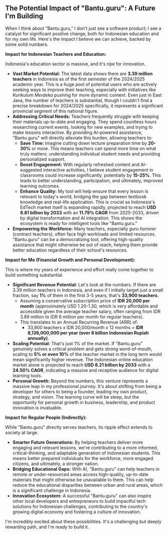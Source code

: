 ## The Potential Impact of "Bantu.guru": A Future I'm Building

When I think about "Bantu.guru," I don't just see a software product; I see a catalyst for significant positive change, both for Indonesian education and for my own life. Here's the impact I believe we can achieve, backed by some solid numbers.

**Impact for Indonesian Teachers and Education:**

Indonesia's education sector is massive, and it's ripe for innovation.

- **Vast Market Potential:** The latest data shows there are **3.39 million teachers** in Indonesia as of the first semester of the 2024/2025 academic year. This is a huge pool of potential users who are actively seeking ways to improve their teaching, especially with initiatives like _Kurikulum Merdeka_ pushing for more dynamic content. Even just in East Java, the number of teachers is substantial, though I couldn't find a precise breakdown for 2024/2025 specifically, it represents a significant provincial segment of this national figure.
- **Addressing Critical Needs:** Teachers frequently struggle with keeping their materials up-to-date and engaging. They spend countless hours researching current events, looking for new examples, and trying to make lessons interactive. By providing AI-powered assistance, "Bantu.guru" will directly alleviate this burden, allowing teachers to:
  - **Save Time:** Imagine cutting down lecture preparation time by **20-30%** or more. This means teachers can spend more time on what truly matters: understanding individual student needs and providing personalized support.
  - **Boost Engagement:** With regularly refreshed content and AI-suggested interactive activities, I believe student engagement in classrooms could increase significantly, potentially by **15-25%**. This leads to better understanding, participation, and ultimately, improved learning outcomes.
  - **Enhance Quality:** My tool will help ensure that every lesson is relevant to today's world, bridging the gap between textbook knowledge and real-life application. This is crucial as Indonesia's EdTech market itself is expanding rapidly, projected to reach **USD 8.81 billion by 2033** with an **11.79% CAGR** from 2025-2033, driven by digital transformation and AI integration. This shows the ecosystem is ready for intelligent tools like "Bantu.guru."
- **Empowering the Workforce:** Many teachers, especially _guru honorer_ (contract teachers), often face high workloads and limited resources. "Bantu.guru" can be a democratizing tool, offering high-quality assistance that might otherwise be out of reach, helping them provide better education regardless of their school's resources.

**Impact for Me (Financial Growth and Personal Development):**

This is where my years of experience and effort really come together to build something substantial.

- **Significant Revenue Potential:** Let's look at the numbers. If there are 3.39 million teachers in Indonesia, and even if I initially target just a small fraction, say **1%** of them in the first 3-5 years, that's **33,900 teachers**.
  - Assuming a conservative subscription price of **IDR 20,000 per month** (approximately USD 1.20-1.30, which is very affordable and accessible given the average teacher salary, often ranging from IDR 3.89 million to IDR 6 million per month for regular teachers).
  - This translates to an Annual Recurring Revenue (ARR) of:
    - 33,900 teachers x IDR 20,000/month x 12 months = **IDR 8,136,000,000 per year (over 8 billion Indonesian Rupiah annually)**.
- **Scaling Potential:** That's just 1% of the market. If "Bantu.guru" genuinely solves a critical problem and gets strong word-of-mouth, scaling to **5% or even 10%** of the teacher market in the long term would mean significantly higher revenue. The Indonesian online education market alone is projected to reach **USD 8.21 billion by 2033** with a **24.50% CAGR**, indicating a massive and receptive audience for digital learning tools.
- **Personal Growth:** Beyond the numbers, this venture represents a massive leap in my professional journey. It's about shifting from being a developer for others to being a founder, leading my own product, strategy, and vision. The learning curve will be steep, but the opportunity for personal growth in business, leadership, and product innovation is invaluable.

**Impact for Regular People (Indirectly):**

While "Bantu.guru" directly serves teachers, its ripple effect extends to society at large.

- **Smarter Future Generations:** By helping teachers deliver more engaging and relevant lessons, we're contributing to a more informed, critical-thinking, and adaptable generation of Indonesian students. This means better prepared individuals for the workforce, more engaged citizens, and ultimately, a stronger nation.
- **Bridging Educational Gaps:** With AI, "Bantu.guru" can help teachers in remote or under-resourced areas access high-quality, up-to-date materials that might otherwise be unavailable to them. This can help reduce the educational disparities between urban and rural areas, which is a significant challenge in Indonesia.
- **Innovation Ecosystem:** A successful "Bantu.guru" can also inspire other local developers and entrepreneurs to build impactful tech solutions for Indonesian challenges, contributing to the country's growing digital economy and fostering a culture of innovation.

I'm incredibly excited about these possibilities. It's a challenging but deeply rewarding path, and I'm ready to build it.
